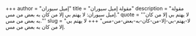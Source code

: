 +++
author = "إميل سيوران"
title = "مقولة إميل سيوران"
description = "مقولة إميل سيوران: لا يهتم بي إلا من كان به بعض من مس."
quote = '''لا يهتم بي إلا من كان به بعض من مس.'''
slug = "لا-يهتم-بي-إلا-من-كان-به-بعض-من-مس"
+++
لا يهتم بي إلا من كان به بعض من مس.
